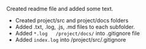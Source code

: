 Created readme file and added some text.

- Created project/src and project/docs folders
- Added .txt, .log, .js, .md files to each subfolder.
- Added `*.log   /project/docs/` into .gitignore file
- Added `index.log` into /project/src/.gitignore